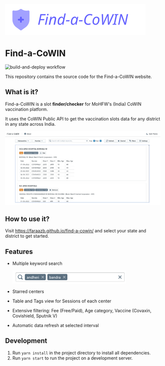 [![Find-a-COWIN: Find a vaccination slot and get vaccinated][banner]](https://faraazb.github.io/find-a-cowin/)

# Find-a-CoWIN
![build-and-deploy workflow](https://github.com/faraazb/find-a-cowin/actions/workflows/main.yml/badge.svg)

This repository contains the source code for the Find-a-CoWIN website.

## What is it?
Find-a-CoWIN is  a slot **finder/checker** for MoHFW's (India) CoWIN vaccination platform.

It uses the CoWIN Public API to get the vaccination slots data for any district in any state across India.

<picture>
  <source media="(prefers-color-scheme: dark)" srcset="https://raw.githubusercontent.com/faraazb/find-a-cowin/main/src/images/screenshot_main_dark.png">
  <img alt="." src="https://raw.githubusercontent.com/faraazb/find-a-cowin/main/src/images/screenshot_main_light.png">
</picture>

## How to use it?
Visit https://faraazb.github.io/find-a-cowin/ and select your state and district to get started.

## Features
* Multiple keyword search

    <picture>
        <source media="(prefers-color-scheme: dark)" srcset="https://raw.githubusercontent.com/faraazb/find-a-cowin/main/src/images/screenshot_search_dark.png">
        <img alt="." src="https://raw.githubusercontent.com/faraazb/find-a-cowin/main/src/images/screenshot_search_light.png">
    </picture>
* Starred centers
* Table and Tags view for Sessions of each center
* Extensive filtering: Fee (Free/Paid), Age category, Vaccine (Covaxin, Covishield, Sputnik V)
* Automatic data refresh at selected interval

## Development
1. Run `yarn install` in the project directory to install all dependencies.
2. Run `yarn start` to run the project on a development server.


<!-- Links -->
[banner]: https://raw.githubusercontent.com/faraazb/find-a-cowin/main/src/images/banner.svg

